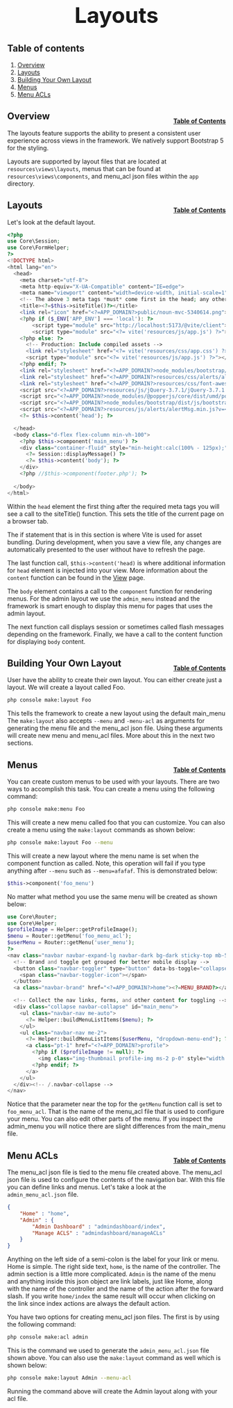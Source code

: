<h1 style="font-size: 50px; text-align: center;">Layouts</h1>

## Table of contents
1. [Overview](#overview)
2. [Layouts](#layouts)
3. [Building Your Own Layout](#build-layout)
4. [Menus](#menus)
5. [Menu ACLs](#menu-acls)

## Overview <a id="overview"></a><span style="float: right; font-size: 14px; padding-top: 15px;">[Table of Contents](#table-of-contents)</span>
The layouts feature supports the ability to present a consistent user experience across views in the framework.  We natively support Bootstrap 5 for the styling.

Layouts are supported by layout files that are located at `resources\views\layouts`, menus that can be found at `resources\views\components`, and menu_acl json files within the `app` directory.

## Layouts <a id="layouts"></a><span style="float: right; font-size: 14px; padding-top: 15px;">[Table of Contents](#table-of-contents)</span>
Let's look at the default layout.

```php
<?php 
use Core\Session;
use Core\FormHelper;
?>
<!DOCTYPE html>
<html lang="en">
  <head>
    <meta charset="utf-8">
    <meta http-equiv="X-UA-Compatible" content="IE=edge">
    <meta name="viewport" content="width=device-width, initial-scale=1">
    <!-- The above 3 meta tags *must* come first in the head; any other head content must come *after* these tags -->
    <title><?=$this->siteTitle()?></title>
    <link rel="icon" href="<?=APP_DOMAIN?>public/noun-mvc-5340614.png">
    <?php if ($_ENV['APP_ENV'] === 'local'): ?>
        <script type="module" src="http://localhost:5173/@vite/client"></script>
        <script type="module" src="<?= vite('resources/js/app.js') ?>"></script>
    <?php else: ?>
      <!-- Production: Include compiled assets -->
      <link rel="stylesheet" href="<?= vite('resources/css/app.css') ?>">
      <script type="module" src="<?= vite('resources/js/app.js') ?>"></script>
    <?php endif; ?>
    <link rel="stylesheet" href="<?=APP_DOMAIN?>node_modules/bootstrap/dist/css/bootstrap.min.css" media="screen" title="no title" charset="utf-8">
    <link rel="stylesheet" href="<?=APP_DOMAIN?>resources/css/alerts/alertMsg.min.css?v=<?=VERSION?>" media="screen" title="no title" charset="utf-8">
    <link rel="stylesheet" href="<?=APP_DOMAIN?>resources/css/font-awesome-4.7.0/font-awesome.min.css" media="screen" title="no title" charset="utf-8">
    <script src="<?=APP_DOMAIN?>resources/js/jQuery-3.7.1/jQuery-3.7.1.min.js"></script>
    <script src="<?=APP_DOMAIN?>node_modules/@popperjs/core/dist/umd/popper.min.js"></script>
    <script src="<?=APP_DOMAIN?>node_modules/bootstrap/dist/js/bootstrap.min.js"></script>
    <script src="<?=APP_DOMAIN?>resources/js/alerts/alertMsg.min.js?v=<?=VERSION?>"></script>
    <?= $this->content('head'); ?>

  </head>
  <body class="d-flex flex-column min-vh-100">
    <?php $this->component('main_menu') ?>
    <div class="container-fluid" style="min-height:calc(100% - 125px);">
      <?= Session::displayMessage() ?>
      <?= $this->content('body'); ?>
    </div>
    <?php //$this->component(footer.php'); ?>
    
  </body>
</html>
```

Within the `head` element the first thing after the required meta tags you will see a call to the siteTitle() function.  This sets the title of the current page on a browser tab.  

The if statement that is in this section is where Vite is used for asset bundling.  During development, when you save a view file, any changes are automatically presented to the user without have to refresh the page.

The last function call, `$this->content('head)`  is where additional information for `head` element is injected into your view.  More information about the `content` function can be found in the [View](view) page.

The `body` element contains a call to the `component` function for rendering menus.  For the admin layout we use the `admin_menu` instead and the framework is smart enough to display this menu for pages that uses the admin layout.

The next function call displays session or sometimes called flash messages depending on the framework.  Finally, we have a call to the content function for displaying `body` content.

## Building Your Own Layout <a id="build-layout"></a><span style="float: right; font-size: 14px; padding-top: 15px;">[Table of Contents](#table-of-contents)</span>
User have the ability to create their own layout.  You can either create just a layout.  We will create a layout called Foo.

```sh
php console make:layout Foo
```

This tells the framework to create a new layout using the default main_menu  The `make:layout` also accepts `--menu` and `-menu-acl` as arguments for generating the menu file and the menu_acl json file.  Using these arguments will create new menu and menu_acl files.  More about this in the next two sections.

## Menus <a id="menu"></a><span style="float: right; font-size: 14px; padding-top: 15px;">[Table of Contents](#table-of-contents)</span>
You can create custom menus to be used with your layouts.  There are two ways to accomplish this task.  You can create a menu using the following command:

```sh
php console make:menu Foo
```

This will create a new menu called foo that you can customize.  You can also create a menu using the `make:layout` commands as shown below:

```sh
php console make:layout Foo --menu
```

This will create a new layout where the menu name is set when the component function as called.  Note, this operation will fail if you type anything after `--menu` such as `--menu=afafaf`.  This is demonstrated below:

```php
$this->component('foo_menu')
```

No matter what method you use the same menu will be created as shown below:

```php
use Core\Router;
use Core\Helper;
$profileImage = Helper::getProfileImage();
$menu = Router::getMenu('foo_menu_acl');
$userMenu = Router::getMenu('user_menu');
?>
<nav class="navbar navbar-expand-lg navbar-dark bg-dark sticky-top mb-5">
  <!-- Brand and toggle get grouped for better mobile display -->
  <button class="navbar-toggler" type="button" data-bs-toggle="collapse" data-bs-target="#main_menu" aria-controls="main_menu" aria-expanded="false" aria-label="Toggle navigation">
    <span class="navbar-toggler-icon"></span>
  </button>
  <a class="navbar-brand" href="<?=APP_DOMAIN?>home"><?=MENU_BRAND?></a>

  <!-- Collect the nav links, forms, and other content for toggling -->
  <div class="collapse navbar-collapse" id="main_menu">
    <ul class="navbar-nav me-auto">
      <?= Helper::buildMenuListItems($menu); ?>
    </ul>
    <ul class="navbar-nav me-2">
      <?= Helper::buildMenuListItems($userMenu, "dropdown-menu-end"); ?>
      <a class="pt-1" href="<?=APP_DOMAIN?>profile">
        <?php if ($profileImage != null): ?>
          <img class="img-thumbnail profile-img ms-2 p-0" style="width: 50px" src="<?=APP_DOMAIN . $profileImage->url?>"></img>
        <?php endif; ?>
      </a>
    </ul>
  </div><!-- /.navbar-collapse -->
</nav>
```

Notice that the parameter near the top for the `getMenu` function call is set to `foo_menu_acl`.  That is the name of the menu_acl file that is used to configure your menu.  You can also edit other parts of the menu.  If you inspect the admin_menu you will notice there are slight differences from the main_menu file.

## Menu ACLs <a id="menu-acls"></a><span style="float: right; font-size: 14px; padding-top: 15px;">[Table of Contents](#table-of-contents)</span>
The menu_acl json file is tied to the menu file created above.  The menu_acl json file is used to configure the contents of the navigation bar.  With this file you can define links and menus.  Let's take a look at the `admin_menu_acl.json` file.

```json
{
    "Home" : "home",
    "Admin" : {
        "Admin Dashboard" : "admindashboard/index",
        "Manage ACLS" : "admindashboard/manageACLs"
    }
}
```

Anything on the left side of a semi-colon is the label for your link or menu.  Home is simple.  The right side text, `home`, is the name of the controller.  The admin section is a little more complicated.  `Admin` is the name of the menu and anything inside this json object are link labels, just like Home, along with the name of the controller and the name of the action after the forward slash.  If you write `home/index` the same result will occur when clicking on the link since index actions are always the default action.

You have two options for creating menu_acl json files.  The first is by using the following command:

```sh
php console make:acl admin
```

This is the command we used to generate the `admin_menu_acl.json` file shown above.  You can also use the `make:layout` command as well which is shown below:

```sh
php console make:layout Admin --menu-acl
```

Running the command above will create the Admin layout along with your acl file.